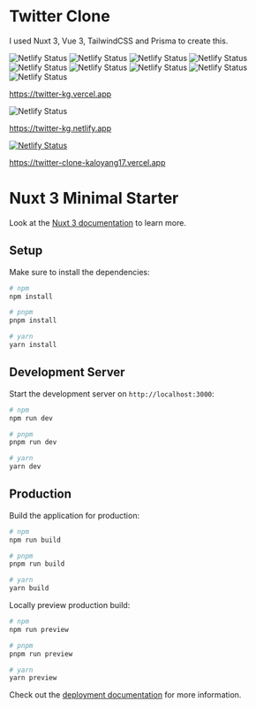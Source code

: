 # Twitter Clone

I used Nuxt 3, Vue 3, TailwindCSS and Prisma to create this.

![Netlify Status](https://img.shields.io/badge/Node.js-339933.svg?style=for-the-badge&logo=nodedotjs&logoColor=white)
![Netlify Status](https://img.shields.io/badge/Nuxt.js-00DC82.svg?style=for-the-badge&logo=nuxtdotjs&logoColor=white)
![Netlify Status](https://img.shields.io/badge/Vue.js-4FC08D.svg?style=for-the-badge&logo=vuedotjs&logoColor=white)
![Netlify Status](https://img.shields.io/badge/Prisma-2D3748.svg?style=for-the-badge&logo=Prisma&logoColor=white)
![Netlify Status](https://img.shields.io/badge/Tailwind%20CSS-06B6D4.svg?style=for-the-badge&logo=Tailwind-CSS&logoColor=white)
![Netlify Status](https://img.shields.io/badge/MongoDB-47A248.svg?style=for-the-badge&logo=MongoDB&logoColor=white)
![Netlify Status]()
![Netlify Status]()
![Netlify Status]()



https://twitter-kg.vercel.app

![Netlify Status](https://img.shields.io/badge/Vercel-000000.svg?style=for-the-badge&logo=Vercel&logoColor=white)


https://twitter-kg.netlify.app

[![Netlify Status](https://api.netlify.com/api/v1/badges/2531a3fd-8833-47e6-82cc-32ee8d2d894b/deploy-status)](https://app.netlify.com/sites/twitter-kg/deploys)

https://twitter-clone-kaloyang17.vercel.app

# Nuxt 3 Minimal Starter

Look at the [Nuxt 3 documentation](https://nuxt.com/docs/getting-started/introduction) to learn more.

## Setup

Make sure to install the dependencies:

```bash
# npm
npm install

# pnpm
pnpm install

# yarn
yarn install
```

## Development Server

Start the development server on `http://localhost:3000`:

```bash
# npm
npm run dev

# pnpm
pnpm run dev

# yarn
yarn dev
```

## Production

Build the application for production:

```bash
# npm
npm run build

# pnpm
pnpm run build

# yarn
yarn build
```

Locally preview production build:

```bash
# npm
npm run preview

# pnpm
pnpm run preview

# yarn
yarn preview
```

Check out the [deployment documentation](https://nuxt.com/docs/getting-started/deployment) for more information.
